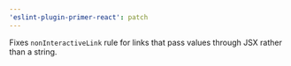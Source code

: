 ```yaml
---
'eslint-plugin-primer-react': patch
---
```


Fixes `nonInteractiveLink` rule for links that pass values through JSX rather than a string.
